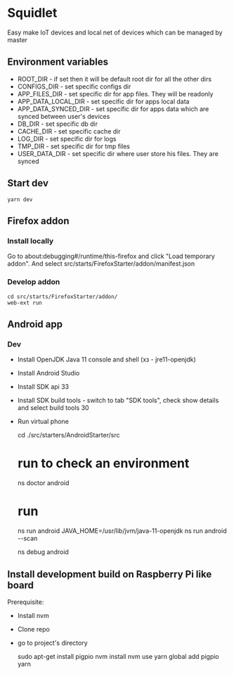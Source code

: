# Squidlet

Easy make IoT devices and local net of devices which can be managed by master

## Environment variables

* ROOT_DIR - if set then it will be default root dir for all the other dirs
* CONFIGS_DIR - set specific configs dir
* APP_FILES_DIR - set specific dir for app files. They will be readonly
* APP_DATA_LOCAL_DIR - set specific dir for apps local data
* APP_DATA_SYNCED_DIR - set specific dir for apps data which are synced between
  user's devices
* DB_DIR - set specific db dir
* CACHE_DIR - set specific cache dir
* LOG_DIR - set specific dir for logs
* TMP_DIR - set specific dir for tmp files
* USER_DATA_DIR - set specific dir where user store his files. They are synced

## Start dev

    yarn dev


## Firefox addon

### Install locally

Go to about:debugging#/runtime/this-firefox and click "Load temporary addon".
And select src/starts/FirefoxStarter/addon/manifest.json

### Develop addon

    cd src/starts/FirefoxStarter/addon/
    web-ext run

## Android app


### Dev

* Install OpenJDK Java 11 console and shell (хз - jre11-openjdk)
* Install Android Studio
* Install SDK api 33
* Install SDK build tools - switch to tab "SDK tools", check show details and select build tools 30
* Run virtual phone

    
    cd ./src/starters/AndroidStarter/src
    # run to check an environment
    ns doctor android

    # run
    ns run android
    JAVA_HOME=/usr/lib/jvm/java-11-openjdk ns run android --scan

    ns debug android

## Install development build on Raspberry Pi like board

Prerequisite:

* Install nvm
* Clone repo
* go to project's directory


    sudo apt-get install pigpio
    nvm install
    nvm use
    yarn global add pigpio
    yarn
